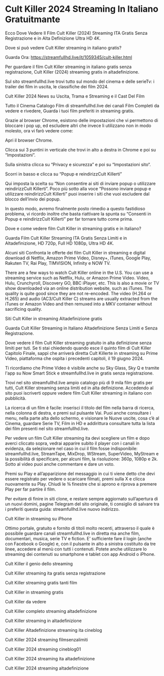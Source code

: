 # Cult Killer 2024 Streaming In Italiano Gratuitmante

Ecco Dove Vedere Il Film Cult Killer (2024) Streaming ITA Gratis Senza Registrazione e in Alta Definizione Ultra HD 4K.

Dove si può vedere Cult Killer streaming in italiano gratis?

Guarda Ora: https://streamfullhd.live/it/1059345/cult-killer.html

Per guardare il film Cult Killer streaming in italiano gratis senza registrazione, Cult Killer (2024) streaming gratis in altadefinizione.

Sul sito streamfullhd.live trovi tutto sul mondo del cinema e delle serieTv: i trailer dei film in uscita, le classifiche dei film 2024.

Cult Killer 2024 News su Uscita, Trama e Streaming e il Cast Del Film

Tutto il Cinema Catalogo Film di streamfullhd.live dei canali Film Completi da vedere e rivedere, Guarda i tuoi film preferiti in streaming gratis.

Grazie al browser Chrome, esistono delle impostazioni che vi permettono di bloccare i pop up, ed escludere altri che invece li utilizzano non in modo molesto, ora vi farò vedere come:

Apri il browser Chrome.

Clicca sui 3 puntini in verticale che trovi in alto a destra in Chrome e poi su “Impostazioni”.

Sulla sinistra clicca su “Privacy e sicurezza” e poi su “Impostazioni sito“.

Scorri in basso e clicca su “Popup e reindirizzCult Killerti”

Qui imposta la scelta su “Non consentire ai siti di inviare popup o utilizzare reindirizzCult Killerti”. Poco più sotto alla voce “Possono inviare popup e utilizzare reindirizzCult Killerti” puoi inserire i siti che vuoi escludere dal blocco dell’invio dei popup.

In questo modo, avremo finalmente posto rimedio a questo fastidioso problema, vi ricordo inoltre che basta riattivare la spunta su “Consenti in Popup e reindirizzCult Killerti” per far tornare tutto come prima.

Dove e come vedere film Cult Killer in streaming gratis e in italiano?

Guarda Film Cult Killer Streaming ITA Gratis Senza Limiti e in Altadefinizione, HD 720p, Full HD 1080p, Ultra HD 4K.

Alcuni siti Confronta le offerte dei film Cult Killer in streaming e digital download di Netflix, Amazon Prime Video, Disney+, iTunes, Google Play, Rakuten TV, Rai Play, TIMVISION, Infinity e NOW TV.

There are a few ways to watch Cult Killer online in the U.S. You can use a streaming service such as Netflix, Hulu, or Amazon Prime Video. Video, Hulu, Crunchyroll, Discovery GO, BBC iPlayer, etc. This is also a movie or TV show downloaded via an online distribution website, such as iTunes. The quality is quite good since they are not re-encoded. The video (H.264 or H.265) and audio (AC3/Cult Killer C) streams are usually extracted from the iTunes or Amazon Video and then remuxed into a MKV container without sacrificing quality.

Siti Cult Killer in streaming Altadefinizione gratis

Guarda Cult Killer Streaming in Italiano Altadefinizione Senza Limiti e Senza Registrazione.

Dove vedere il film Cult Killer streaming gratuito in alta definizione senza limiti per tuti. Se ti stai chiedendo quando esce il quinto film di Cult Killer Capitolo Finale, sappi che arriverà diretta Cult Killerte in streaming su Prime Video, piattaforma che ospita i precedenti capitoli, il 19 giugno 2024. 

Ti ricordiamo che Prime Video è visibile anche su Sky Glass, Sky Q e tramite l'app su Now Smart Stick e streamfullhd.live in gratis senza registrazione. 

Trovi nel sito streamfullhd.live ampio catalogo più di 9 mila film gratis per tutti, Cult Killer streaming senza limiti ed in alta definizione. Accedendo al sito puoi iscriverti oppure vedere film Cult Killer streaming in italiano con pubblicità.

La ricerca di un film è facile: inserisci il titolo del film nella barra di ricerca, nella colonna di destra, e premi sul pulsante Vai. Puoi anche consultare i menu, nella parte alta dello schermo, e visionare le Nuove uscite, cosa c’è al Cinema, guardare Serie TV, Film in HD e addirittura consultare tutta la lista dei film presenti nel sito streamfullhd.live.

Per vedere un film Cult Killer streaming ita devi scegliere un film e dopo averci cliccato sopra, vedrai apparire subito il player con i canali in evidenza, da selezionare nel caso in cui il film fosse indisponibile: streamfullhd.live, StreamTape, MixDrop, WStream, SuperVideo, MyStream e la possibilità di specificare, per alcuni film, la risoluzione: 360p, 1080p e 2k. Sotto al video puoi anche commentare e dare un voto.

Premi su Play e all’apparizione del messaggio in cui ti viene detto che devi essere registrato per vedere o scaricare filmati, premi sulla X e clicca nuovamente su Play. Chiudi le ¾ finestre che si aprono e riprova a premere Play per far partire il film.

Per evitare di finire in siti clone, e restare sempre aggiornato sull’apertura di un nuovi domini, pagine Telegram del sito originale, ti consiglio di salvare tra i preferiti questa guida: streamfullhd.live nuovo indirizzo.

Cult Killer in streaming su iPhone

Ottimo portale, gratuito e fornito di titoli molto recenti, attraverso il quale è possibile guardare canali streamfullhd.live in diretta ma anche film, documentari, musica, serie TV e fiction. E’ sufficiente fare il login (anche con Facebook o Google) e, con il pulsante in alto a sinistra costituito da tre linee, accedere al menù con tutti i contenuti. Potete anche utilizzare lo streaming dei contenuti su smartphone e tablet con app Android o iPhone.

Cult Killer il genio dello streaming

Cult Killer streaming ita gratis senza registrazione

Cult Killer streaming gratis tanti film

Cult Killer in streaming gratis

Cult Killer da vedere

Cult Killer completo streaming altadefinizione

Cult Killer streaming in altadefinizione

Cult Killer Altadefinizione streaming ita cineblog

Cult Killer 2024 streaming filmsenzalimiti

Cult Killer 2024 streaming cineblog01

Cult Killer 2024 streaming ita altadefinizione

Cult Killer 2024 streaming altadefinizione
